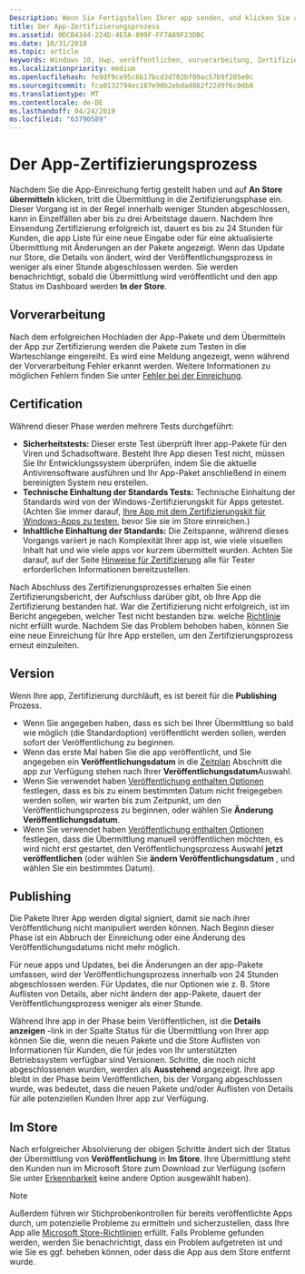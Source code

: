 ```yaml
---
Description: Wenn Sie Fertigstellen Ihrer app senden, und klicken Sie auf die an den Store übermitteln, gibt die Übermittlung der zertifizierungsschritt an.
title: Der App-Zertifizierungsprozess
ms.assetid: 0DCB4344-224D-4E5A-899F-FF7A89F23DBC
ms.date: 10/31/2018
ms.topic: article
keywords: Windows 10, Uwp, veröffentlichen, vorverarbeitung, Zertifizierung, freigeben, Ausstehend, übermitteln, zu veröffentlichen, Status, Zeit
ms.localizationpriority: medium
ms.openlocfilehash: fe9df9ce95c6b17bcd3d702bf09ac57b9f205e0c
ms.sourcegitcommit: fca0132794ec187e90b2ebdad862f22d9f6c0db8
ms.translationtype: MT
ms.contentlocale: de-DE
ms.lasthandoff: 04/24/2019
ms.locfileid: "63790589"
---
```

# <a name="the-app-certification-process"></a>Der App-Zertifizierungsprozess

Nachdem Sie die App-Einreichung fertig gestellt haben und auf **An Store übermitteln** klicken, tritt die Übermittlung in die Zertifizierungsphase ein. Dieser Vorgang ist in der Regel innerhalb weniger Stunden abgeschlossen, kann in Einzelfällen aber bis zu drei Arbeitstage dauern. Nachdem Ihre Einsendung Zertifizierung erfolgreich ist, dauert es bis zu 24 Stunden für Kunden, die app Liste für eine neue Eingabe oder für eine aktualisierte Übermittlung mit Änderungen an der Pakete angezeigt. Wenn das Update nur Store, die Details von ändert, wird der Veröffentlichungsprozess in weniger als einer Stunde abgeschlossen werden.  Sie werden benachrichtigt, sobald die Übermittlung wird veröffentlicht und den app Status im Dashboard werden **In der Store**.

## <a name="preprocessing"></a>Vorverarbeitung

Nach dem erfolgreichen Hochladen der App-Pakete und dem Übermitteln der App zur Zertifizierung werden die Pakete zum Testen in die Warteschlange eingereiht. Es wird eine Meldung angezeigt, wenn während der Vorverarbeitung Fehler erkannt werden. Weitere Informationen zu möglichen Fehlern finden Sie unter [Fehler bei der Einreichung](resolve-submission-errors.md).

## <a name="certification"></a>Certification

Während dieser Phase werden mehrere Tests durchgeführt:

-   **Sicherheitstests:** Dieser erste Test überprüft Ihrer app-Pakete für den Viren und Schadsoftware. Besteht Ihre App diesen Test nicht, müssen Sie Ihr Entwicklungssystem überprüfen, indem Sie die aktuelle Antivirensoftware ausführen und Ihr App-Paket anschließend in einem bereinigten System neu erstellen.
-   **Technische Einhaltung der Standards Tests:** Technische Einhaltung der Standards wird von der Windows-Zertifizierungskit für Apps getestet. (Achten Sie immer darauf, [Ihre App mit dem Zertifizierungskit für Windows-Apps zu testen](../debug-test-perf/windows-app-certification-kit.md), bevor Sie sie im Store einreichen.)
-   **Inhaltliche Einhaltung der Standards:** Die Zeitspanne, während dieses Vorgangs variiert je nach Komplexität Ihrer app ist, wie viele visuellen Inhalt hat und wie viele apps vor kurzem übermittelt wurden. Achten Sie darauf, auf der Seite [Hinweise für Zertifizierung](notes-for-certification.md) alle für Tester erforderlichen Informationen bereitzustellen.

Nach Abschluss des Zertifizierungsprozesses erhalten Sie einen Zertifizierungsbericht, der Aufschluss darüber gibt, ob Ihre App die Zertifizierung bestanden hat. War die Zertifizierung nicht erfolgreich, ist im Bericht angegeben, welcher Test nicht bestanden bzw. welche [Richtlinie](https://docs.microsoft.com/legal/windows/agreements/store-policies) nicht erfüllt wurde. Nachdem Sie das Problem behoben haben, können Sie eine neue Einreichung für Ihre App erstellen, um den Zertifizierungsprozess erneut einzuleiten.

## <a name="release"></a>Version

Wenn Ihre app, Zertifizierung durchläuft, es ist bereit für die **Publishing** Prozess.

- Wenn Sie angegeben haben, dass es sich bei Ihrer Übermittlung so bald wie möglich (die Standardoption) veröffentlicht werden sollen, werden sofort der Veröffentlichung zu beginnen.
- Wenn das erste Mal haben Sie die app veröffentlicht, und Sie angegeben ein **Veröffentlichungsdatum** in die [Zeitplan](configure-precise-release-scheduling.md#release) Abschnitt die app zur Verfügung stehen nach Ihrer **Veröffentlichungsdatum**Auswahl.
- Wenn Sie verwendet haben [Veröffentlichung enthalten Optionen](manage-submission-options.md#publishing-hold-options) festlegen, dass es bis zu einem bestimmten Datum nicht freigegeben werden sollen, wir warten bis zum Zeitpunkt, um den Veröffentlichungsprozess zu beginnen, oder wählen Sie **Änderung Veröffentlichungsdatum**.
- Wenn Sie verwendet haben [Veröffentlichung enthalten Optionen](manage-submission-options.md#publishing-hold-options) festlegen, dass die Übermittlung manuell veröffentlichen möchten, es wird nicht erst gestartet, den Veröffentlichungsprozess Auswahl **jetzt veröffentlichen** (oder wählen Sie **ändern Veröffentlichungsdatum** , und wählen Sie ein bestimmtes Datum).


## <a name="publishing"></a>Publishing

Die Pakete Ihrer App werden digital signiert, damit sie nach ihrer Veröffentlichung nicht manipuliert werden können. Nach Beginn dieser Phase ist ein Abbruch der Einreichung oder eine Änderung des Veröffentlichungsdatums nicht mehr möglich.

Für neue apps und Updates, bei die Änderungen an der app-Pakete umfassen, wird der Veröffentlichungsprozess innerhalb von 24 Stunden abgeschlossen werden. Für Updates, die nur Optionen wie z. B. Store Auflisten von Details, aber nicht ändern der app-Pakete, dauert der Veröffentlichungsprozess weniger als einer Stunde.

Während Ihre app in der Phase beim Veröffentlichen, ist die **Details anzeigen** -link in der Spalte Status für die Übermittlung von Ihrer app können Sie die, wenn die neuen Pakete und die Store Auflisten von Informationen für Kunden, die für jedes von Ihr unterstützten Betriebssystem verfügbar sind Versionen. Schritte, die noch nicht abgeschlossenen wurden, werden als **Ausstehend** angezeigt. Ihre app bleibt in der Phase beim Veröffentlichen, bis der Vorgang abgeschlossen wurde, was bedeutet, dass die neuen Pakete und/oder Auflisten von Details für alle potenziellen Kunden Ihrer app zur Verfügung.

## <a name="in-the-store"></a>Im Store 

Nach erfolgreicher Absolvierung der obigen Schritte ändert sich der Status der Übermittlung von **Veröffentlichung** in **Im Store**. Ihre Übermittlung steht den Kunden nun im Microsoft Store zum Download zur Verfügung (sofern Sie unter [Erkennbarkeit](choose-visibility-options.md#discoverability) keine andere Option ausgewählt haben). 

> [!NOTE]
> Außerdem führen wir Stichprobenkontrollen für bereits veröffentlichte Apps durch, um potenzielle Probleme zu ermitteln und sicherzustellen, dass Ihre App alle [Microsoft Store-Richtlinien](https://docs.microsoft.com/legal/windows/agreements/store-policies) erfüllt. Falls Probleme gefunden werden, werden Sie benachrichtigt, dass ein Problem aufgetreten ist und wie Sie es ggf. beheben können, oder dass die App aus dem Store entfernt wurde.

 

 

 




